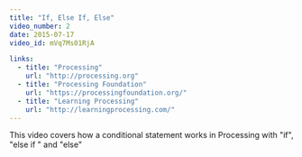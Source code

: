 ```yaml
---
title: "If, Else If, Else"
video_number: 2
date: 2015-07-17
video_id: mVq7Ms01RjA

links:
  - title: "Processing"
    url: "http://processing.org"
  - title: "Processing Foundation"
    url: "https://processingfoundation.org/"
  - title: "Learning Processing"
    url: "http://learningprocessing.com/"
---
```


This video covers how a conditional statement works in Processing with "if", "else if " and "else"
